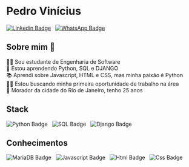 # Pedro Vinícius

[![Linkedin Badge](https://img.shields.io/badge/Linkedin-323330?style=for-the-badge&logo=linkedin&logoColor=blue)](https://www.linkedin.com/in/pedrovinnic/) &nbsp;
[![WhatsApp Badge](https://img.shields.io/badge/WhatsApp-25D366?style=for-the-badge&logo=whatsapp&logoColor=white)](https://wa.me/qr/M2BPVWVHLVW7K1)
<br>

## Sobre mim 🤔

🧑‍🎓 Sou estudante de Engenharia de Software<br>
📖 Estou aprendendo Python, SQL e DJANGO<br>
📚 Aprendi sobre Javascript, HTML e CSS, mas minha paixão é Python<br>
👨‍💻 Estou buscando minha primeira oportunidade de trabalho na área<br>
🚠 Morador da cidade do Rio de Janeiro, tenho 25 anos
<br>

## Stack

![Python Badge](https://img.shields.io/badge/Python-FFD43B?style=for-the-badge&logo=python&logoColor=blue) &nbsp;
![SQL Badge](https://img.shields.io/badge/MySQL-005C84?style=for-the-badge&logo=mysql&logoColor=white) &nbsp;
![Django Badge](https://img.shields.io/badge/Django-092E20?style=for-the-badge&logo=django&logoColor=green)
<br>

## Conhecimentos

![MariaDB Badge](https://img.shields.io/badge/MariaDB-003545?style=for-the-badge&logo=mariadb&logoColor=white) &nbsp;
![Javascript Badge](https://img.shields.io/badge/JavaScript-323330?style=for-the-badge&logo=javascript&logoColor=F7DF1E) &nbsp;
![Html Badge](https://img.shields.io/badge/HTML5-E34F26?style=for-the-badge&logo=html5&logoColor=white) &nbsp;
![Css Badge](https://img.shields.io/badge/CSS3-1572B6?style=for-the-badge&logo=css3&logoColor=white)
<br>

